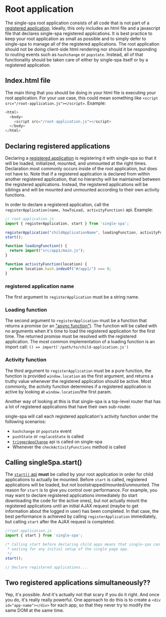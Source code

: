 # Root application
The single-spa root application consists of all code that is not part of a
[registered application](/docs/child-applications.md). Ideally, this only includes an html file
and a javascript file that declares single-spa registered applications. It is best practice to keep your
root application as small as possible and to simply defer to single-spa to manage
all of the registered applications. The root application should not be doing client-side html
rendering nor should it be responding to routing events such as `hashchange` or `popstate`.
Instead, all of that functionality should be taken care of either by single-spa itself or by
a registered application.

## Index.html file
The main thing that you should be doing in your html file is executing your root application. For your
use case, this could mean something like `<script src="/root-application.js"></script>`.
Example:
```js
<html>
  <body>
    <script src="/root-application.js"></script>
  </body>
</html>
```

## Declaring registered applications

Declaring a [registered application](/docs/child-applications.md) is registering it with single-spa so that it will be loaded,
initialized, mounted, and unmounted at the right times. Declaration most commonly occurs inside of the root application, but
does not have to. Note that if a registered application is declared from within another registered application, that no hierarchy
will be maintained between the registered applications. Instead, the registered applications will be siblings and will be mounted
and unmounted according to their own activity functions.

In order to declare a registered application, call the `registerApplication(name, howToLoad, activityFunction)` api. Example:

```js
// root-application.js
import { registerApplication, start } from 'single-spa';

registerApplication("childApplicationName", loadingFunction, activityFunction);
start();

function loadingFunction() {
  return import("src/app1/main.js");
}

function activityFunction(location) {
  return location.hash.indexOf("#/app1/") === 0;
}
```

### registered application name
The first argument to `registerApplication` must be a string name.

### Loading function
The second argument to `registerApplication` must be a function that returns a promise (or an ["async function"](https://ponyfoo.com/articles/understanding-javascript-async-await)).
The function will be called with no arguments when it's time to load the registered application for the first time. The returned
promise must be resolved with the registered application. The most common implementation of a loading function is an import call:
`() => import('/path/to/child-application.js')`

### Activity function
The third argument to `registerApplication` must be a pure function, the function is provided `window.location` as the first argument, and returns a truthy
value whenever the registered application should be active. Most commonly, the activity function determines if a registered application
is active by looking at `window.location`/the first param.

Another way of looking at this is that single-spa is a top-level router that has a lot of registered applications that have their own sub-router.

single-spa will call each registered application's activity function under the following scenarios:
- `hashchange` or `popstate` event
- `pushState` or `replaceState` is called
- [`triggerAppChange`](/docs/single-spa-api.md#triggerappchange) api is called on single-spa
- Whenever the `checkActivityFunctions` method is called

## Calling singleSpa.start()
The [`start()` api](/docs/single-spa-api.md#start) **must** be called by your root application in order for child
applications to actually be mounted. Before `start` is called, registered applications will be loaded, but not bootstrapped/mounted/unmounted.
The reason for `start` is to give you control over performance. For example, you may want to declare registered applications
immediately (to start downloading the code for the active ones), but not actually mount the registered applications
until an initial AJAX request (maybe to get information about the logged in user) has been completed. In that case,
the best performance is achieved by calling `registerApplication` immediately, but calling `start` after
the AJAX request is completed.

```js
//root-application.js
import { start } from 'single-spa';

/* Calling start before declaring child apps means that single-spa can immediately mount apps, without
 * waiting for any initial setup of the single page app.
 */
start();

// Declare registered applications....
```

## Two registered applications simultaneously??
Yep, it's possible. And it's actually not that scary if you do it right. And once you do,
it's really really powerful. One approach to do this is to create a `<div id="app-name"></div>` for each app,
so that they never try to modify the same DOM at the same time.
